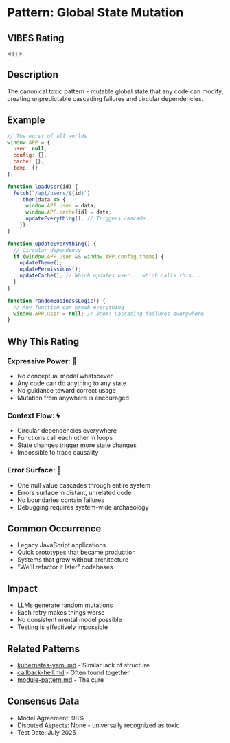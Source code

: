 # Pattern: Global State Mutation

## VIBES Rating
`<🙈🌀🌊>`

## Description
The canonical toxic pattern - mutable global state that any code can modify, creating unpredictable cascading failures and circular dependencies.

## Example
```javascript
// The worst of all worlds
window.APP = {
  user: null,
  config: {},
  cache: {},
  temp: {}
};

function loadUser(id) {
  fetch(`/api/users/${id}`)
    .then(data => {
      window.APP.user = data;
      window.APP.cache[id] = data;
      updateEverything(); // Triggers cascade
    });
}

function updateEverything() {
  // Circular dependency
  if (window.APP.user && window.APP.config.theme) {
    updateTheme();
    updatePermissions();
    updateCache(); // Which updates user... which calls this...
  }
}

function randomBusinessLogic() {
  // Any function can break everything
  window.APP.user = null; // Boom! Cascading failures everywhere
}
```

## Why This Rating

### Expressive Power: 🙈
- No conceptual model whatsoever
- Any code can do anything to any state
- No guidance toward correct usage
- Mutation from anywhere is encouraged

### Context Flow: 🌀
- Circular dependencies everywhere
- Functions call each other in loops
- State changes trigger more state changes
- Impossible to trace causality

### Error Surface: 🌊
- One null value cascades through entire system
- Errors surface in distant, unrelated code
- No boundaries contain failures
- Debugging requires system-wide archaeology

## Common Occurrence
- Legacy JavaScript applications
- Quick prototypes that became production
- Systems that grew without architecture
- "We'll refactor it later" codebases

## Impact
- LLMs generate random mutations
- Each retry makes things worse
- No consistent mental model possible
- Testing is effectively impossible

## Related Patterns
- [kubernetes-yaml.md](./kubernetes-yaml.md) - Similar lack of structure
- [callback-hell.md](./callback-hell.md) - Often found together
- [module-pattern.md](./module-pattern.md) - The cure

## Consensus Data
- Model Agreement: 98%
- Disputed Aspects: None - universally recognized as toxic
- Test Date: July 2025
